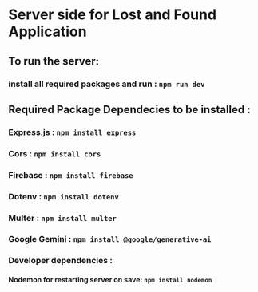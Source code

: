# Server side for Lost and Found Application

## To run the server:
### install all required packages and run : `npm run dev`

## Required Package Dependecies to be installed :

### Express.js : `npm install express`
### Cors : `npm install cors`
### Firebase : `npm install firebase`
### Dotenv : `npm install dotenv`
### Multer : `npm install multer`
### Google Gemini : `npm install @google/generative-ai`


### Developer dependencies :
#### Nodemon for restarting server on save: `npm install nodemon`
